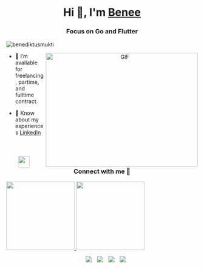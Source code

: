 <h1 align="center">Hi 👋, I'm <a href="https://benebobaa.github.io/portofolio-tailwind-css/" target="blank">
Benee</a></h1>
<h3 align="center">Focus on Go and Flutter </h3>

<p align="left"> <img src="https://komarev.com/ghpvc/?username=benediktusmukti&label=Profile%20views&color=0e75b6&style=flat" alt="benediktusmukti" /> </p>


<a target="_blank" align="center">
  <img align="right" top="500" height="300" width="400" alt="GIF" src="https://media.giphy.com/media/SWoSkN6DxTszqIKEqv/giphy.gif">
</a>

- 🤝 I’m available for freelancing, partime, and fulltime contract.

- 📄 Know about my experiences <a href="https://linkedin.com/in/benediktus-satriya" target="blank">LinkedIn</a>
<br/>
<h3 align="center" > <img src="https://i.pinimg.com/originals/1e/3e/37/1e3e3738d81b9db4f6b6505b236a996a.gif" width="30" height="30" style="margin-right: 10px;">Connect with me 🤝 </h3>

<p align="left">
<a href="https://github.com/benebobaa">
  <img height="180em" src="https://github-readme-stats-eight-theta.vercel.app/api?username=benebobaa&show_icons=true&theme=algolia&include_all_commits=true&count_private=true"/>
  <img height="180em" src="https://github-readme-stats-eight-theta.vercel.app/api/top-langs/?username=benebobaa&layout=compact&langs_count=8&theme=algolia"/>
</a>
</p>

<p align="center">

 <div align="center"  class="icons-social" style="margin-left: 10px;">
        <a style="margin-left: 10px;"  target="_blank" href="https://linkedin.com/in/benediktus-satriya">
			<img src="https://img.icons8.com/doodle/40/000000/linkedin--v2.png"></a>
        <a style="margin-left: 10px;" target="_blank" href="https://github.com/benebobaa/benebobaa">
		<img src="https://img.icons8.com/doodle/40/000000/github--v1.png"></a>
        <a style="margin-left: 10px;" target="_blank" href="https://instagram.com/benedictusmukti">
			<img src="https://img.icons8.com/doodle/40/000000/instagram-new--v2.png"></a>
		<a style="margin-left: 10px;" target="_blank" href="https://twitter.com/benediktusmukti">
			<img src="https://img.icons8.com/doodle/1x/twitter-squared--v2.png" ></a>
      </div>

</p>
